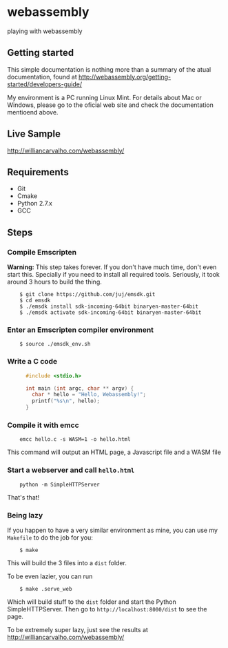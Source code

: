 # webassembly
playing with webassembly

## Getting started

This simple documentation is nothing more than a summary of the atual documentation, found at http://webassembly.org/getting-started/developers-guide/

My environment is a PC running Linux Mint. For details about Mac or Windows, please go to the oficial web site and check the documentation mentioend above.

## Live Sample

http://williancarvalho.com/webassembly/

## Requirements
 * Git
 * Cmake
 * Python 2.7.x
 * GCC

## Steps

### Compile Emscripten

  **Warning:** This step takes forever. If you don't have much time, don't even start this. Specially if you need to install all required tools. Seriously, it took around 3 hours to build the thing.

        $ git clone https://github.com/juj/emsdk.git
        $ cd emsdk
        $ ./emsdk install sdk-incoming-64bit binaryen-master-64bit
        $ ./emsdk activate sdk-incoming-64bit binaryen-master-64bit

### Enter an Emscripten compiler environment

        $ source ./emsdk_env.sh

### Write a C code

```c
      #include <stdio.h>

      int main (int argc, char ** argv) {
        char * hello = "Hello, Webassembly!";
        printf("%s\n", hello);
      }
```

### Compile it with emcc

        emcc hello.c -s WASM=1 -o hello.html

This command will output an HTML page, a Javascript file and a WASM file

### Start a webserver and call `hello.html`

        python -m SimpleHTTPServer

That's that!

### Being lazy

If you happen to have a very similar environment as mine, you can use my `Makefile` to do the job for you:

        $ make

This will build the 3 files into a `dist` folder.

To be even lazier, you can run

        $ make .serve_web

Which will build stuff to the `dist` folder and start the Python SimpleHTTPServer. Then go to `http://localhost:8000/dist` to see the page.

To be extremely super lazy, just see the results at http://williancarvalho.com/webassembly/